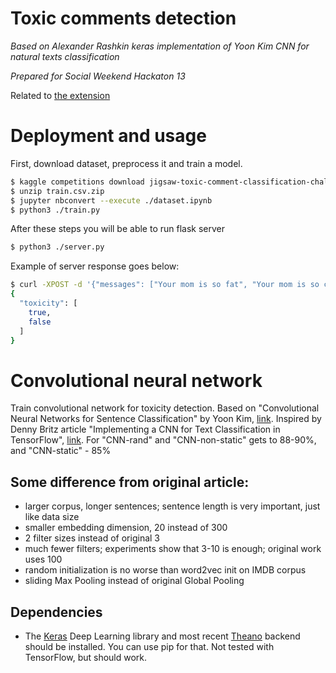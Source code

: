 # Toxic comments detection

*Based on Alexander Rashkin keras implementation of Yoon Kim CNN for natural texts classification*

*Prepared for Social Weekend Hackaton 13*

Related to [the extension](https://github.com/lexaich/SNAT)

# Deployment and usage

First, download dataset, preprocess it and train a model.

```bash
$ kaggle competitions download jigsaw-toxic-comment-classification-challenge
$ unzip train.csv.zip
$ jupyter nbconvert --execute ./dataset.ipynb
$ python3 ./train.py
```
After these steps you will be able to run flask server

```bash
$ python3 ./server.py
```

Example of server response goes below:
```bash
$ curl -XPOST -d '{"messages": ["Your mom is so fat", "Your mom is so cool"]}' localhost:5000/api
{
  "toxicity": [
    true, 
    false
  ]
}
```

# Convolutional neural network

Train convolutional network for toxicity detection. Based on "Convolutional Neural Networks for Sentence Classification" by Yoon Kim, [link](http://arxiv.org/pdf/1408.5882v2.pdf). Inspired by Denny Britz article "Implementing a CNN for Text Classification in TensorFlow", [link](http://www.wildml.com/2015/12/implementing-a-cnn-for-text-classification-in-tensorflow/).
For "CNN-rand" and "CNN-non-static" gets to 88-90%, and "CNN-static" - 85%

## Some difference from original article:
* larger corpus, longer sentences; sentence length is very important, just like data size
* smaller embedding dimension, 20 instead of 300
* 2 filter sizes instead of original 3
* much fewer filters; experiments show that 3-10 is enough; original work uses 100
* random initialization is no worse than word2vec init on IMDB corpus
* sliding Max Pooling instead of original Global Pooling

## Dependencies

* The [Keras](http://keras.io/) Deep Learning library and most recent [Theano](http://deeplearning.net/software/theano/install.html#install) backend should be installed. You can use pip for that. 
Not tested with TensorFlow, but should work.
